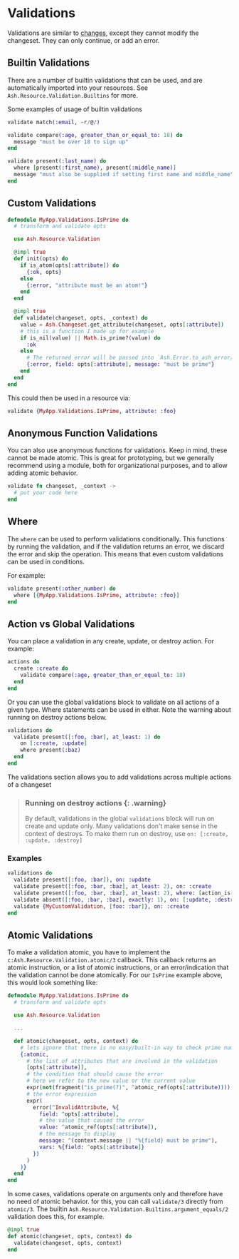 # Validations

Validations are similar to [changes](/documentation/topics/resources/changes.md), except they cannot modify the changeset. They can only continue, or add an error.

## Builtin Validations

There are a number of builtin validations that can be used, and are automatically imported into your resources. See `Ash.Resource.Validation.Builtins` for more.

Some examples of usage of builtin validations

```elixir
validate match(:email, ~r/@/)

validate compare(:age, greater_than_or_equal_to: 18) do
  message "must be over 18 to sign up"
end

validate present(:last_name) do
  where [present(:first_name), present(:middle_name)]
  message "must also be supplied if setting first name and middle_name"
end
```

## Custom Validations

```elixir
defmodule MyApp.Validations.IsPrime do
  # transform and validate opts

  use Ash.Resource.Validation

  @impl true
  def init(opts) do
    if is_atom(opts[:attribute]) do
      {:ok, opts}
    else
      {:error, "attribute must be an atom!"}
    end
  end

  @impl true
  def validate(changeset, opts, _context) do
    value = Ash.Changeset.get_attribute(changeset, opts[:attribute])
    # this is a function I made up for example
    if is_nil(value) || Math.is_prime?(value) do
      :ok
    else
      # The returned error will be passed into `Ash.Error.to_ash_error/3`
      {:error, field: opts[:attribute], message: "must be prime"}
    end
  end
end
```

This could then be used in a resource via:

```elixir
validate {MyApp.Validations.IsPrime, attribute: :foo}
```

## Anonymous Function Validations

You can also use anonymous functions for validations. Keep in mind, these cannot be made atomic. This is great for prototyping, but we generally recommend using a module, both for organizational purposes, and to allow adding atomic behavior.

```elixir
validate fn changeset, _context ->
  # put your code here
end
```

## Where

The `where` can be used to perform validations conditionally. This functions by running the validation, and if the validation returns an error, we discard the error and skip the operation. This means that even custom validations can be used in conditions.

For example:

```elixir
validate present(:other_number) do
  where [{MyApp.Validations.IsPrime, attribute: :foo}]
end
```

## Action vs Global Validations

You can place a validation in any create, update, or destroy action. For example:

```elixir
actions do
  create :create do
    validate compare(:age, greater_than_or_equal_to: 18)
  end
end
```

Or you can use the global validations block to validate on all actions of a given type. Where statements can be used in either. Note the warning about running on destroy actions below.

```elixir
validations do
  validate present([:foo, :bar], at_least: 1) do
    on [:create, :update]
    where present(:baz)
  end
end
```

The validations section allows you to add validations across multiple actions of a changeset

> ### Running on destroy actions {: .warning}
>
> By default, validations in the global `validations` block will run on create and update only. Many validations don't make sense in the context of destroys. To make them run on destroy, use `on: [:create, :update, :destroy]`

### Examples

```elixir
validations do
  validate present([:foo, :bar]), on: :update
  validate present([:foo, :bar, :baz], at_least: 2), on: :create
  validate present([:foo, :bar, :baz], at_least: 2), where: [action_is(:action1, :action2)]
  validate absent([:foo, :bar, :baz], exactly: 1), on: [:update, :destroy]
  validate {MyCustomValidation, [foo: :bar]}, on: :create
end
```

## Atomic Validations

To make a validation atomic, you have to implement the `c:Ash.Resource.Validation.atomic/3` callback. This callback returns an atomic instruction, or a list of atomic instructions, or an error/indication that the validation cannot be done atomically. For our `IsPrime` example above, this would look something like:

```elixir
defmodule MyApp.Validations.IsPrime do
  # transform and validate opts

  use Ash.Resource.Validation

  ...

  def atomic(changeset, opts, context) do
    # lets ignore that there is no easy/built-in way to check prime numbers in postgres
    {:atomic,
      # the list of attributes that are involved in the validation
      [opts[:attribute]],
      # the condition that should cause the error
      # here we refer to the new value or the current value
      expr(not(fragment("is_prime(?)", ^atomic_ref(opts[:attribute)))),
      # the error expression
      expr(
        error(^InvalidAttribute, %{
          field: ^opts[:attribute],
          # the value that caused the error
          value: ^atomic_ref(opts[:attribute]),
          # the message to display
          message: ^(context.message || "%{field} must be prime"),
          vars: %{field: ^opts[:attribute]}
        })
      )
    )}
  end
end
```

In some cases, validations operate on arguments only and therefore have no need of atomic behavior. for this, you can call `validate/3` directly from `atomic/3`. The builtin `Ash.Resource.Validation.Builtins.argument_equals/2` validation does this, for example.

```elixir
@impl true
def atomic(changeset, opts, context) do
  validate(changeset, opts, context)
end
```
